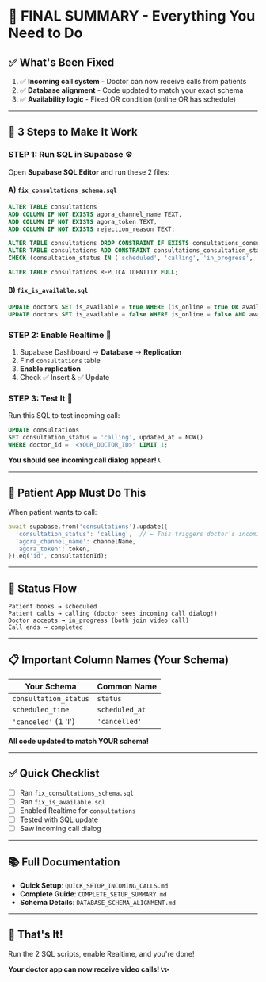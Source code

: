 # 🎯 FINAL SUMMARY - Everything You Need to Do

## ✅ What's Been Fixed

1. ✅ **Incoming call system** - Doctor can now receive calls from patients
2. ✅ **Database alignment** - Code updated to match your exact schema
3. ✅ **Availability logic** - Fixed OR condition (online OR has schedule)

---

## 🚀 3 Steps to Make It Work

### STEP 1: Run SQL in Supabase ⚙️

Open **Supabase SQL Editor** and run these 2 files:

#### A) `fix_consultations_schema.sql`

```sql
ALTER TABLE consultations
ADD COLUMN IF NOT EXISTS agora_channel_name TEXT,
ADD COLUMN IF NOT EXISTS agora_token TEXT,
ADD COLUMN IF NOT EXISTS rejection_reason TEXT;

ALTER TABLE consultations DROP CONSTRAINT IF EXISTS consultations_consultation_status_check;
ALTER TABLE consultations ADD CONSTRAINT consultations_consultation_status_check
CHECK (consultation_status IN ('scheduled', 'calling', 'in_progress', 'completed', 'canceled', 'rejected'));

ALTER TABLE consultations REPLICA IDENTITY FULL;
```

#### B) `fix_is_available.sql`

```sql
UPDATE doctors SET is_available = true WHERE (is_online = true OR availability IS NOT NULL);
UPDATE doctors SET is_available = false WHERE is_online = false AND availability IS NULL;
```

### STEP 2: Enable Realtime 📡

1. Supabase Dashboard → **Database** → **Replication**
2. Find `consultations` table
3. **Enable replication**
4. Check ✅ Insert & ✅ Update

### STEP 3: Test It 🧪

Run this SQL to test incoming call:

```sql
UPDATE consultations
SET consultation_status = 'calling', updated_at = NOW()
WHERE doctor_id = '<YOUR_DOCTOR_ID>' LIMIT 1;
```

**You should see incoming call dialog appear!** 📞

---

## 📱 Patient App Must Do This

When patient wants to call:

```dart
await supabase.from('consultations').update({
  'consultation_status': 'calling',  // ← This triggers doctor's incoming call
  'agora_channel_name': channelName,
  'agora_token': token,
}).eq('id', consultationId);
```

---

## 🎯 Status Flow

```
Patient books → scheduled
Patient calls → calling (doctor sees incoming call dialog!)
Doctor accepts → in_progress (both join video call)
Call ends → completed
```

---

## 📋 Important Column Names (Your Schema)

| Your Schema           | Common Name    |
| --------------------- | -------------- |
| `consultation_status` | `status`       |
| `scheduled_time`      | `scheduled_at` |
| `'canceled'` (1 'l')  | `'cancelled'`  |

**All code updated to match YOUR schema!**

---

## ✅ Quick Checklist

- [ ] Ran `fix_consultations_schema.sql`
- [ ] Ran `fix_is_available.sql`
- [ ] Enabled Realtime for `consultations`
- [ ] Tested with SQL update
- [ ] Saw incoming call dialog

---

## 📚 Full Documentation

- **Quick Setup**: `QUICK_SETUP_INCOMING_CALLS.md`
- **Complete Guide**: `COMPLETE_SETUP_SUMMARY.md`
- **Schema Details**: `DATABASE_SCHEMA_ALIGNMENT.md`

---

## 🎊 That's It!

Run the 2 SQL scripts, enable Realtime, and you're done!

**Your doctor app can now receive video calls! 📞✨**
